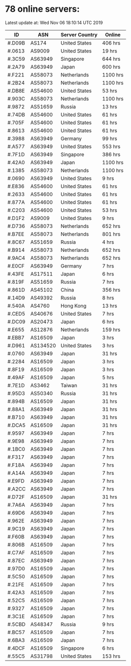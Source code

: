 # 78 online servers:

Latest update at: Wed Nov 06 18:10:14 UTC 2019

| ID | ASN | Server Country | Online |
| -- | --- | -------------- | ------ |
| #.D09B | AS174 | United States | 406 hrs |
| #.0613 | AS9009 | United States | 19 hrs |
| #.3C59 | AS63949 | Singapore | 644 hrs |
| #.2A79 | AS63949 | Japan | 600 hrs |
| #.F221 | AS58073 | Netherlands | 1100 hrs |
| #.2B24 | AS58073 | Netherlands | 1100 hrs |
| #.DB8E | AS54600 | United States | 53 hrs |
| #.903C | AS58073 | Netherlands | 1100 hrs |
| #.9872 | AS51659 | Russia | 13 hrs |
| #.74DB | AS54600 | United States | 61 hrs |
| #.705F | AS54600 | United States | 61 hrs |
| #.8613 | AS54600 | United States | 61 hrs |
| #.3988 | AS63949 | Germany | 99 hrs |
| #.A577 | AS63949 | United States | 553 hrs |
| #.7F1D | AS63949 | Singapore | 386 hrs |
| #.42A0 | AS63949 | Japan | 1100 hrs |
| #.1385 | AS58073 | Netherlands | 1100 hrs |
| #.0690 | AS63949 | United States | 9 hrs |
| #.E836 | AS54600 | United States | 61 hrs |
| #.2633 | AS54600 | United States | 61 hrs |
| #.877A | AS54600 | United States | 61 hrs |
| #.C203 | AS54600 | United States | 53 hrs |
| #.D1F2 | AS9009 | United States | 9 hrs |
| #.D736 | AS58073 | Netherlands | 652 hrs |
| #.B7EE | AS58073 | Netherlands | 801 hrs |
| #.8C67 | AS51659 | Russia | 4 hrs |
| #.B914 | AS58073 | Netherlands | 652 hrs |
| #.9AC4 | AS58073 | Netherlands | 652 hrs |
| #.E0CF | AS63949 | Germany | 7 hrs |
| #.43FE | AS17511 | Japan | 6 hrs |
| #.819F | AS51659 | Russia | 7 hrs |
| #.861D | AS45102 | China | 356 hrs |
| #.14D9 | AS49392 | Russia | 8 hrs |
| #.540A | AS4760 | Hong Kong | 13 hrs |
| #.CED5 | AS40676 | United States | 7 hrs |
| #.DC09 | AS20473 | Japan | 6 hrs |
| #.E655 | AS12876 | Netherlands | 159 hrs |
| #.EBB7 | AS16509 | Japan | 3 hrs |
| #.D961 | AS134520 | United States | 3 hrs |
| #.0760 | AS63949 | Japan | 31 hrs |
| #.2284 | AS16509 | Japan | 3 hrs |
| #.8F19 | AS16509 | Japan | 3 hrs |
| #.49AF | AS16509 | Japan | 5 hrs |
| #.7E1D | AS3462 | Taiwan | 31 hrs |
| #.95D3 | AS50340 | Russia | 31 hrs |
| #.894B | AS16509 | Japan | 31 hrs |
| #.88A1 | AS63949 | Japan | 31 hrs |
| #.B710 | AS63949 | Japan | 31 hrs |
| #.DCA5 | AS16509 | Japan | 31 hrs |
| #.9597 | AS63949 | Japan | 7 hrs |
| #.9E98 | AS63949 | Japan | 7 hrs |
| #.1BC0 | AS63949 | Japan | 7 hrs |
| #.F317 | AS63949 | Japan | 7 hrs |
| #.F18A | AS63949 | Japan | 7 hrs |
| #.A14A | AS63949 | Japan | 7 hrs |
| #.E9FD | AS63949 | Japan | 7 hrs |
| #.A2CC | AS63949 | Japan | 7 hrs |
| #.D72F | AS16509 | Japan | 31 hrs |
| #.7A6A | AS63949 | Japan | 7 hrs |
| #.69D6 | AS63949 | Japan | 7 hrs |
| #.962E | AS63949 | Japan | 7 hrs |
| #.9C19 | AS63949 | Japan | 7 hrs |
| #.F60B | AS63949 | Japan | 7 hrs |
| #.806B | AS16509 | Japan | 7 hrs |
| #.C7AF | AS16509 | Japan | 7 hrs |
| #.87EC | AS63949 | Japan | 7 hrs |
| #.97D0 | AS16509 | Japan | 7 hrs |
| #.5C50 | AS16509 | Japan | 7 hrs |
| #.21FE | AS16509 | Japan | 7 hrs |
| #.42A3 | AS16509 | Japan | 7 hrs |
| #.52C5 | AS16509 | Japan | 7 hrs |
| #.9327 | AS16509 | Japan | 7 hrs |
| #.3C1E | AS16509 | Japan | 7 hrs |
| #.5CBD | AS48347 | Russia | 9 hrs |
| #.BC57 | AS16509 | Japan | 7 hrs |
| #.6BA3 | AS16509 | Japan | 7 hrs |
| #.4DCF | AS16509 | Singapore | 6 hrs |
| #.55C5 | AS31798 | United States | 153 hrs |

